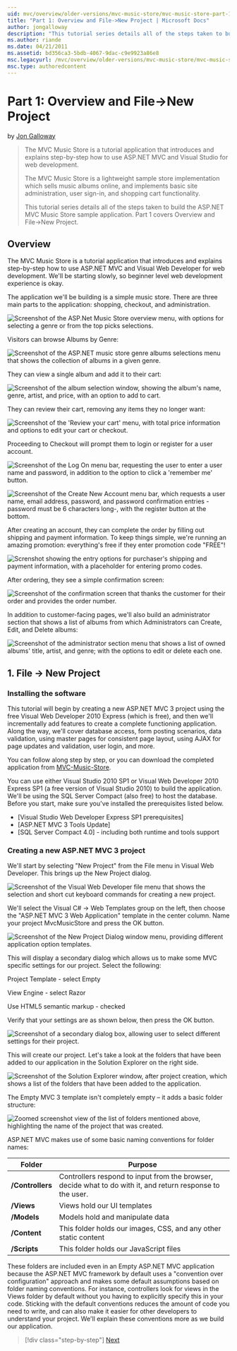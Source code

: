 ```yaml
---
uid: mvc/overview/older-versions/mvc-music-store/mvc-music-store-part-1
title: "Part 1: Overview and File->New Project | Microsoft Docs"
author: jongalloway
description: "This tutorial series details all of the steps taken to build the ASP.NET MVC Music Store sample application. Part 1 covers Overview and File->New Project."
ms.author: riande
ms.date: 04/21/2011
ms.assetid: bd356ca3-5bdb-4067-9dac-c9e9923a86e8
msc.legacyurl: /mvc/overview/older-versions/mvc-music-store/mvc-music-store-part-1
msc.type: authoredcontent
---
```

# Part 1: Overview and File->New Project

by [Jon Galloway](https://github.com/jongalloway)

> The MVC Music Store is a tutorial application that introduces and explains step-by-step how to use ASP.NET MVC and Visual Studio for web development.  
>   
> The MVC Music Store is a lightweight sample store implementation which sells music albums online, and implements basic site administration, user sign-in, and shopping cart functionality.  
>   
> This tutorial series details all of the steps taken to build the ASP.NET MVC Music Store sample application. Part 1 covers Overview and File-&gt;New Project.

## Overview

The MVC Music Store is a tutorial application that introduces and explains step-by-step how to use ASP.NET MVC and Visual Web Developer for web development. We'll be starting slowly, so beginner level web development experience is okay.

The application we'll be building is a simple music store. There are three main parts to the application: shopping, checkout, and administration.

![Screenshot of the ASP.Net Music Store overview menu, with options for selecting a genre or from the top picks selections.](mvc-music-store-part-1/_static/image1.jpg)

Visitors can browse Albums by Genre:

![Screenshot of the ASP.NET music store genre albums selections menu that shows the collection of albums in a given genre.](mvc-music-store-part-1/_static/image2.jpg)

They can view a single album and add it to their cart:

![Screenshot of the album selection window, showing the album's name, genre, artist, and price, with an option to add to cart.](mvc-music-store-part-1/_static/image3.jpg)

They can review their cart, removing any items they no longer want:

![Screenshot of the 'Review your cart' menu, with total price information and options to edit your cart or checkout. ](mvc-music-store-part-1/_static/image4.jpg)

Proceeding to Checkout will prompt them to login or register for a user account.

![Screenshot of the Log On menu bar, requesting the user to enter a user name and password, in addition to the option to click a 'remember me' button.](mvc-music-store-part-1/_static/image1.png)

![Screenshot of the Create New Account menu bar, which requests a user name, email address, password, and password confirmation entries -password must be 6 characters long-, with the register button at the bottom.](mvc-music-store-part-1/_static/image2.png)

After creating an account, they can complete the order by filling out shipping and payment information. To keep things simple, we're running an amazing promotion: everything's free if they enter promotion code "FREE"!

![Screnshot showing the entry options for purchaser's shipping and payment information, with a placeholder for entering promo codes.](mvc-music-store-part-1/_static/image5.jpg)

After ordering, they see a simple confirmation screen:

![Screenshot of the confirmation screen that thanks the customer for their order and provides the order number.](mvc-music-store-part-1/_static/image6.jpg)

In addition to customer-facing pages, we'll also build an administrator section that shows a list of albums from which Administrators can Create, Edit, and Delete albums:

![Screenshot of the administrator section menu that shows a list of owned albums' title, artist, and genre; with the options to edit or delete each one.](mvc-music-store-part-1/_static/image7.jpg)

## 1. File -&gt; New Project

### Installing the software

This tutorial will begin by creating a new ASP.NET MVC 3 project using the free Visual Web Developer 2010 Express (which is free), and then we'll incrementally add features to create a complete functioning application. Along the way, we'll cover database access, form posting scenarios, data validation, using master pages for consistent page layout, using AJAX for page updates and validation, user login, and more.

You can follow along step by step, or you can download the completed application from [MVC-Music-Store](https://github.com/evilDave/MVC-Music-Store).

You can use either Visual Studio 2010 SP1 or Visual Web Developer 2010 Express SP1 (a free version of Visual Studio 2010) to build the application. We'll be using the SQL Server Compact (also free) to host the database. Before you start, make sure you've installed the prerequisites listed below.

- [Visual Studio Web Developer Express SP1 prerequisites]
- [ASP.NET MVC 3 Tools Update]
- [SQL Server Compact 4.0] - including both runtime and tools support

### Creating a new ASP.NET MVC 3 project

We'll start by selecting "New Project" from the File menu in Visual Web Developer. This brings up the New Project dialog.

![Screenshot of the Visual Web Developer file menu that shows the selection and short cut keyboard commands for creating a new project.](mvc-music-store-part-1/_static/image5.png)

We'll select the Visual C# -&gt; Web Templates group on the left, then choose the "ASP.NET MVC 3 Web Application" template in the center column. Name your project MvcMusicStore and press the OK button.

![Screenshot of the New Project Dialog window menu, providing different application option templates.](mvc-music-store-part-1/_static/image8.jpg)

This will display a secondary dialog which allows us to make some MVC specific settings for our project. Select the following:

Project Template - select Empty

View Engine - select Razor

Use HTML5 semantic markup - checked

Verify that your settings are as shown below, then press the OK button.

![Screenshot of a secondary dialog box, allowing user to select different settings for their project.](mvc-music-store-part-1/_static/image9.jpg)

This will create our project. Let's take a look at the folders that have been added to our application in the Solution Explorer on the right side.

![Screenshot of the Solution Explorer window, after project creation, which shows a list of the folders that have been added to the application.](mvc-music-store-part-1/_static/image10.jpg)

The Empty MVC 3 template isn't completely empty – it adds a basic folder structure:

![Zoomed screenshot view of the list of folders mentioned above, highlighting the name of the project that was created.](mvc-music-store-part-1/_static/image6.png)

ASP.NET MVC makes use of some basic naming conventions for folder names:

| **Folder** | **Purpose** |
| --- | --- |
| **/Controllers** | Controllers respond to input from the browser, decide what to do with it, and return response to the user. |
| **/Views** | Views hold our UI templates |
| **/Models** | Models hold and manipulate data |
| **/Content** | This folder holds our images, CSS, and any other static content |
| **/Scripts** | This folder holds our JavaScript files |

These folders are included even in an Empty ASP.NET MVC application because the ASP.NET MVC framework by default uses a "convention over configuration" approach and makes some default assumptions based on folder naming conventions. For instance, controllers look for views in the Views folder by default without you having to explicitly specify this in your code. Sticking with the default conventions reduces the amount of code you need to write, and can also make it easier for other developers to understand your project. We'll explain these conventions more as we build our application.

> [!div class="step-by-step"]
> [Next](mvc-music-store-part-2.md)
